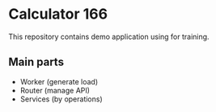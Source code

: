 # Calculator 166

This repository contains demo application using for training.


## Main parts

- Worker (generate load)
- Router (manage API)
- Services (by operations)
